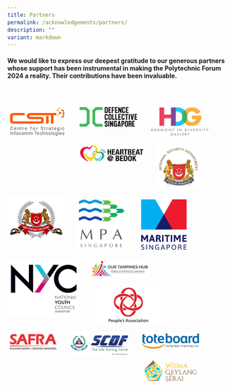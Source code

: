 ```yaml
---
title: Partners
permalink: /acknowledgements/partners/
description: ""
variant: markdown
---
```

<h4><strong>We would like to express our deepest gratitude to our generous partners whose support has been instrumental in making the Polytechnic Forum 2024 a reality. Their contributions have been invaluable.</strong></h4>
<p>
<br>
</p><a class="isomer-image-wrapper" href="https://www.csit.gov.sg/"><img style="float: left; width: 27%; margin-right: 5%; margin-top: 2%; margin-bottom: 0.5em;" height="auto" width="100%" alt="" src="/images/PF 2024/Acknowledgements/CSIT_Logo.jpg"></a>
<p></p><a class="isomer-image-wrapper" href="https://www.defencecollectivesg.com/"><img style="float: left; width: 27%; margin-right: 5%; margin-top: 2%; margin-bottom: 0.5em;" height="auto" width="100%" alt="" src="/images/PF 2024/Acknowledgements/DCS.jpg"></a>
<p></p>
<p></p>
<div class="isomer-image-wrapper">
<img style="float: left; width: 27%; margin-right: 5%; margin-top: 2%; margin-bottom: 0.5em;" height="auto" width="100%" alt="" src="/images/PF 2024/Acknowledgements/HDG.jpg">
</div>
<p></p>
<p></p>
<div class="isomer-image-wrapper">
<img style="float: left; width: 30%; margin-right: 5%; margin-top: 2%; margin-bottom: 0.5em;" height="auto" width="100%" alt="" src="/images/PF 2024/Acknowledgements/HeartbeatBedok.jpg">
</div>
<p></p>
<p></p>
<div class="isomer-image-wrapper">
<img style="float: left; width: 20%; margin-right: 5%; margin-top: 2%; margin-bottom: 0.5em;" height="auto" width="100%" alt="" src="/images/PF 2024/Acknowledgements/ISD.jpg">
</div>
<p></p>
<p></p>
<div class="isomer-image-wrapper">
<img style="float: left; width: 26%; margin-right: 5%; margin-top: 2%; margin-bottom: 0.5em;" height="auto" width="100%" alt="" src="/images/PF 2024/Acknowledgements/MOD.jpg">
</div>
<p></p>
<p></p>
<div class="isomer-image-wrapper">
<img style="float: left; width: 23%; margin-right: 5%; margin-top: 2%; margin-bottom: 0.5em;" height="auto" width="100%" alt="" src="/images/PF 2024/Acknowledgements/MPA.jpg">
</div>
<p></p>
<p></p>
<div class="isomer-image-wrapper">
<img style="float: left; width: 23%; margin-right: 5%; margin-top: 2%; margin-bottom: 0.5em;" height="auto" width="100%" alt="" src="/images/PF 2024/Acknowledgements/MS.jpg">
</div>
<p></p>
<p></p>
<div class="isomer-image-wrapper">
<img style="float: left; width: 32%; margin-right: 5%; margin-top: 2%; margin-bottom: 0.5em;" height="auto" width="100%" alt="" src="/images/PF 2024/Acknowledgements/NYC.jpg">
</div>
<p></p>
<p></p>
<div class="isomer-image-wrapper">
<img style="float: left; width: 27%; margin-right: 5%; margin-top: 2%; margin-bottom: 0.5em;" height="auto" width="100%" alt="" src="/images/PF 2024/Acknowledgements/OTH_Logo.jpg">
</div>
<p></p>
<p></p>
<div class="isomer-image-wrapper">
<img style="float: left; width: 35%; margin-right: 5%; margin-top: 2%; margin-bottom: 0.5em;" height="auto" width="100%" alt="" src="/images/PF 2024/Acknowledgements/PA.png">
</div>
<p></p>
<p></p>
<div class="isomer-image-wrapper">
<img style="float: left; width: 23%; margin-right: 5%; margin-top: 2%; margin-bottom: 0.5em;" height="auto" width="100%" alt="" src="/images/PF 2024/Acknowledgements/SAFRA_logo.jpg">
</div>
<p></p>
<p></p>
<div class="isomer-image-wrapper">
<img style="float: left; width: 27%; margin-right: 5%; margin-top: 2%; margin-bottom: 0.5em;" height="auto" width="100%" alt="" src="/images/PF 2024/Acknowledgements/SCDF_logo.jpg">
</div>
<p></p>
<p></p>
<div class="isomer-image-wrapper">
<img style="float: left; width: 27%; margin-right: 5%; margin-top: 2%; margin-bottom: 0.5em;" height="auto" width="100%" alt="" src="/images/PF 2024/Acknowledgements/Tote_Board.jpg">
</div>
<p></p>
<p></p>
<div class="isomer-image-wrapper">
<img style="float: left; width: 27%; margin-right: 5%; margin-top: 2%; margin-bottom: 0.5em;" height="auto" width="100%" alt="" src="/images/PF 2024/Acknowledgements/Wisma_Geylang_Serai.jpg">
</div>
<p></p>
